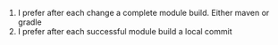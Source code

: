 1. I prefer after each change a complete module build. Either maven or gradle
2. I prefer after each successful module build a local commit